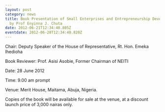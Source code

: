 ```yaml
---
layout: post
category: news
title: Book Presentation of Small Enterprises and Entrepreneurship Development
  by Prof Enyinna J. Chuta
date: 2012-06-21T12:34:40.805Z
eventdate: 2012-06-28T12:34:40.820Z
---
```

Chair: Deputy Speaker of the House of Representative, Rt. Hon. Emeka Ihedioha

Book Reviewer: Prof. Asisi Asobie, Former Chairman of NEITI

Date: 28 June 2012

Time: 9.00 am prompt

Venue: Merit House, Maitama, Abuja, Nigeria.

Copies of the book will be available for sale at the venue, at a discount launch price of 3,000 nairas only.